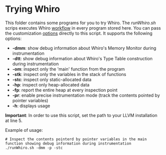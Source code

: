 # Trying Whiro

This folder contains some programs for you to try Whiro. The _runWhiro.sh_ scrips executes Whiro [workflow](https://github.com/JWesleySM/NewWhiro#whiro-workflow) in every program stored here. You can pass the 
customization [options](https://github.com/JWesleySM/NewWhiro#customizations) directly to this script. It supports the following options:

* **-dmm**: show debug information about Whiro's Memory Monitor during instrumentation
* **-dtt**: show debug information about Whiro's Type Table construction during instrumentation
* **-om**:  inspect only the 'main' function from the program
* **-stk**: inspect only the variables in the stack of functions
* **-stc**: inspect only static-allocated data
* **-hp**:  inspect only heap-allocated data
* **-fp**:  report the entire heap at every inspection point
* **-pr**:  enable precise instrumentation mode (track the contents pointed by pointer variables)
* **-h**:   displays usage

**Important**: In order to use this script, set the path to your LLVM installation at line 5.

Example of usage:
```
# Inspect the contents pointerd by pointer variables in the main function showing debug information during instrumentation
./runWhiro.sh -dmm -p -stc
```
